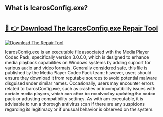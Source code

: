## What is IcarosConfig.exe? 

# <h2><a href="https://exedetect.com/download.php?IcarosConfig.exe">🔗 👉 Download The IcarosConfig.exe Repair Tool</a></h2>

[![Download The Repair Tool](https://exedetect.com/download-button.jpg)](https://exedetect.com/download.php?IcarosConfig.exe)

IcarosConfig.exe is an executable file associated with the Media Player Codec Pack, specifically version 3.0.0.0, which is designed to enhance media playback capabilities on Windows systems by adding support for various audio and video formats. Generally considered safe, this file is published by the Media Player Codec Pack team; however, users should ensure they download it from reputable sources to avoid potential malware disguised under similar names. Occasionally, users may encounter errors related to IcarosConfig.exe, such as crashes or incompatibility issues with certain media players, which can often be resolved by updating the codec pack or adjusting compatibility settings. As with any executable, it is advisable to run a thorough antivirus scan if there are any suspicions regarding its legitimacy or if unusual behavior is observed on the system.